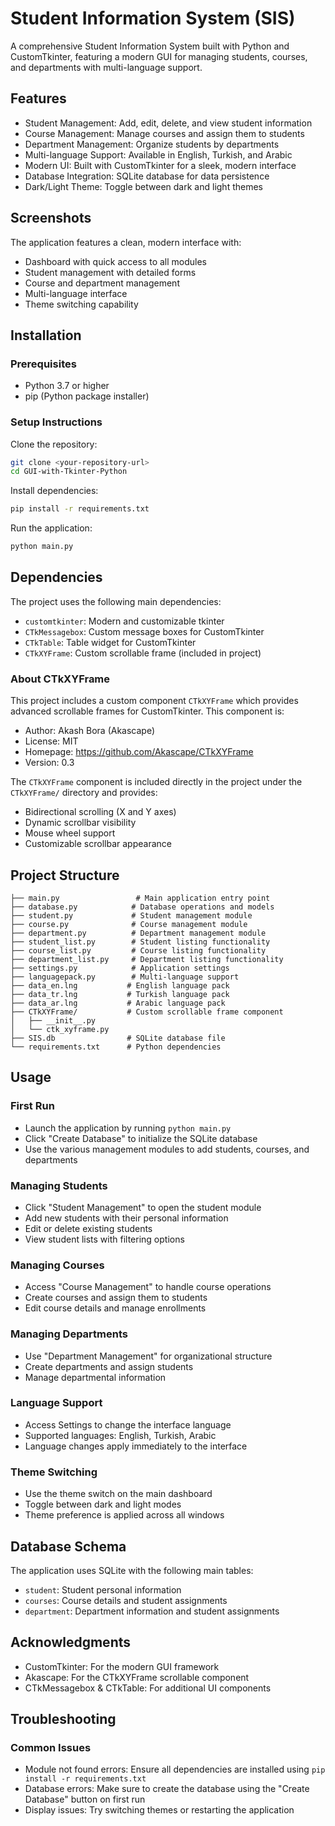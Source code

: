 # Student Information System (SIS)
A comprehensive Student Information System built with Python and CustomTkinter, featuring a modern GUI for managing students, courses, and departments with multi-language support.

## Features
* Student Management: Add, edit, delete, and view student information
* Course Management: Manage courses and assign them to students
* Department Management: Organize students by departments
* Multi-language Support: Available in English, Turkish, and Arabic
* Modern UI: Built with CustomTkinter for a sleek, modern interface
* Database Integration: SQLite database for data persistence
* Dark/Light Theme: Toggle between dark and light themes

## Screenshots
The application features a clean, modern interface with:

* Dashboard with quick access to all modules
* Student management with detailed forms
* Course and department management
* Multi-language interface
* Theme switching capability

## Installation
### Prerequisites
* Python 3.7 or higher
* pip (Python package installer)

### Setup Instructions
Clone the repository:

```bash
git clone <your-repository-url>
cd GUI-with-Tkinter-Python
```
Install dependencies:

```bash
pip install -r requirements.txt
```
Run the application:

```bash
python main.py
```

## Dependencies
The project uses the following main dependencies:

* `customtkinter`: Modern and customizable tkinter
* `CTkMessagebox`: Custom message boxes for CustomTkinter
* `CTkTable`: Table widget for CustomTkinter
* `CTkXYFrame`: Custom scrollable frame (included in project)

### About CTkXYFrame
This project includes a custom component `CTkXYFrame` which provides advanced scrollable frames for CustomTkinter. This component is:

* Author: Akash Bora (Akascape)
* License: MIT
* Homepage: https://github.com/Akascape/CTkXYFrame
* Version: 0.3

The `CTkXYFrame` component is included directly in the project under the `CTkXYFrame/` directory and provides:

* Bidirectional scrolling (X and Y axes)
* Dynamic scrollbar visibility
* Mouse wheel support
* Customizable scrollbar appearance

## Project Structure
```
├── main.py                 # Main application entry point
├── database.py            # Database operations and models
├── student.py             # Student management module
├── course.py              # Course management module
├── department.py          # Department management module
├── student_list.py        # Student listing functionality
├── course_list.py         # Course listing functionality
├── department_list.py     # Department listing functionality
├── settings.py            # Application settings
├── languagepack.py        # Multi-language support
├── data_en.lng           # English language pack
├── data_tr.lng           # Turkish language pack
├── data_ar.lng           # Arabic language pack
├── CTkXYFrame/           # Custom scrollable frame component
│   ├── __init__.py
│   └── ctk_xyframe.py
├── SIS.db                # SQLite database file
└── requirements.txt      # Python dependencies
```

## Usage
### First Run
* Launch the application by running `python main.py`
* Click "Create Database" to initialize the SQLite database
* Use the various management modules to add students, courses, and departments

### Managing Students
* Click "Student Management" to open the student module
* Add new students with their personal information
* Edit or delete existing students
* View student lists with filtering options

### Managing Courses
* Access "Course Management" to handle course operations
* Create courses and assign them to students
* Edit course details and manage enrollments

### Managing Departments
* Use "Department Management" for organizational structure
* Create departments and assign students
* Manage departmental information

### Language Support
* Access Settings to change the interface language
* Supported languages: English, Turkish, Arabic
* Language changes apply immediately to the interface

### Theme Switching
* Use the theme switch on the main dashboard
* Toggle between dark and light modes
* Theme preference is applied across all windows

## Database Schema
The application uses SQLite with the following main tables:

* `student`: Student personal information
* `courses`: Course details and student assignments
* `department`: Department information and student assignments

## Acknowledgments
* CustomTkinter: For the modern GUI framework
* Akascape: For the CTkXYFrame scrollable component
* CTkMessagebox & CTkTable: For additional UI components

## Troubleshooting
### Common Issues
* Module not found errors: Ensure all dependencies are installed using `pip install -r requirements.txt`
* Database errors: Make sure to create the database using the "Create Database" button on first run
* Display issues: Try switching themes or restarting the application 
